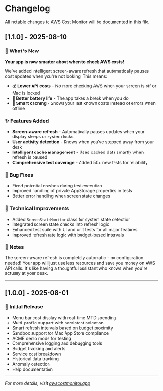 # Changelog

All notable changes to AWS Cost Monitor will be documented in this file.

## [1.1.0] - 2025-08-10

### 🎉 What's New

**Your app is now smarter about when to check AWS costs!**

We've added intelligent screen-aware refresh that automatically pauses cost updates when you're not looking. This means:

- 💰 **Lower API costs** - No more checking AWS when your screen is off or Mac is locked
- 🔋 **Better battery life** - The app takes a break when you do
- 🧠 **Smart caching** - Shows your last known costs instead of errors when offline

### ✨ Features Added

- **Screen-aware refresh** - Automatically pauses updates when your display sleeps or system locks
- **User activity detection** - Knows when you've stepped away from your desk
- **Intelligent cache management** - Uses cached data smartly when refresh is paused
- **Comprehensive test coverage** - Added 50+ new tests for reliability

### 🐛 Bug Fixes

- Fixed potential crashes during test execution
- Improved handling of private AppStorage properties in tests
- Better error handling when screen state changes

### 🔧 Technical Improvements

- Added `ScreenStateMonitor` class for system state detection
- Integrated screen state checks into refresh logic
- Enhanced test suite with UI and unit tests for all major features
- Improved refresh rate logic with budget-based intervals

### 📝 Notes

The screen-aware refresh is completely automatic - no configuration needed! Your app will just use less resources and save you money on AWS API calls. It's like having a thoughtful assistant who knows when you're actually at your desk.

---

## [1.0.0] - 2025-08-01

### 🚀 Initial Release

- Menu bar cost display with real-time MTD spending
- Multi-profile support with persistent selection
- Smart refresh intervals based on budget proximity
- Sandbox support for Mac App Store compliance
- ACME demo mode for testing
- Comprehensive logging and debugging tools
- Budget tracking and alerts
- Service cost breakdown
- Historical data tracking
- Anomaly detection
- Help documentation

---

*For more details, visit [awscostmonitor.app](https://awscostmonitor.app)*
